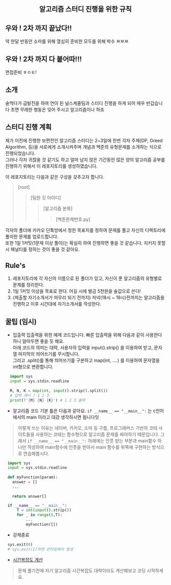 <h2 align = "center">
  알고리즘 스터디 진행을 위한 규칙
</h2>

## 우와 ! 2차 까지 끝났다!!    
약 한달 반동안 소마를 위해 열심히 준비한 모두를 위해 박수 ㅉㅉㅉ

## 우와 ! 2차 까지 다 붙어따!!!    
면접준비 ㅎㅇㅌ!

## 소개
술먹다가 급발진을 하여 연이 된 널스케줄팀과 스터디 진행을 하게 되어 매우 반갑습니다
초면 무례한 행동은 잊어 주시고 알고리즘이나 하죠

## 스터디 진행 계획
제가 이전에 진행한 보편전인 알고리즘 스터디는 2~3일에 한번 각자 주제(DP, Greed Algorithm, 등)을 서로에게 소개시켜주며 개념과 백준의 유형문제를 소개하는 식으로 진행되었습니다.   
그러나 각자 귀찮을 것 같기도 하고 얼마 남지 않은 기간동안 많은 양의 알고리즘 공부를 진행하기 위해서 이 레포지토리를 생성하였습니다.    

이 레포지토리는 다음과 같은 구성을 갖추고자 합니다.  

>[root]      
>> [팀원 깃 아이디]  
>>> [알고리즘 분류]      
>>>> [백준문제번호.py]      

  각자의 폴더에 카카오 단톡방에서 정한 목표치를 정하여 문제를 풀고 자신의 디렉토리에 풀이한 문제를 업로드합니다.   
  또한 1일 1커밋(1문제 이상 풀이)는 확실히 하여 진행하면 좋을 것 같습니다. 지키지 못할 시 패널티를 정하는 것이 좋을 것 같아요.
  
  
  ## Rule's
  1. 레포지토리에 각 자신의 이름으로 된 폴더가 있고, 자신이 푼 알고리즘의 유형별로 문제를 정리한다.    
  2. 1일 1커밋 이상을 목표로 한다. 어길 시에 벌금 5천원을 술값으로 쓴다!   
  3. (제출할 자기소개서가 마무리 되기 전까지) 저녁(18시 ~ 19시)전까지는 알고리즘을 진행하고 이후 시간대에 자기소개서를 작성한다.    
  
  
  ## 꿀팁 (임시)
  
  * 입출력
  입출력을 위한 예제 코드입니다. 빠른 입출력을 위해 다음과 같이 사용한다 하니 알아두면 좋을 듯 해요.    
  아래 코드의 의미는 대략, 사용자의 입력을 input().strip() 을 이용하여 받고, 문자열 마지막의 띄어쓰기를 무시합니다.   
  그리고 .split()를 통해 띄어쓰기를 구분하고 map(int, ....) 를 이용하여 문자열을 int형으로 변환합니다.
 ``` python
   import sys 
   input = sys.stdin.readline
   
   M, N, K = map(int, input().strip().split())
   # 입력 예시 ) 1 2 3
   print(f'{M} {N} {K}') # 1 2 3 출력
 ```  
 
 * 알고리즘 코드 기본 틀은 다음과 같아요. ```if __name__ == "__main__":``` 는 c언어에서의 main 이라고 대강 생각하시면 됨니다잇
 > 이렇게 쓰는 이유는 네이버, 카카오, 소마 등 구름, 프로그래머스 기반의 코테 사이트들을 사용하는 코테는 함수형으로 알고리즘 문제를 짜야하기 때문입니다.
 > 그래서 `if __name__ == "__main__":` 아래에는 인풋 받는 부분과 main함수 하나만 작성하여 main함수에 인풋을 받아서 main 함수를 위쪽에 구현하는 방식으로 연습해봅시다.
 ``` python
  import sys
  input = sys.stdin.readline
  
  def myFunction(param):
    answer = []
    ...
    
    return answer[]

  if __name__ == "__main__":
      T = int(input().strip())
      for _ in range(0,T):
          ...
          myFunction([])
 ```
 
 
  * 강제종료
 ```python
  sys.exit(0)
  # sys.exit(1)하면 런타임에러 발생
 ```
 * [시간복잡도 계산](https://life-with-coding.tistory.com/273)
> 문제 풀기전에 자기 알고리즘 시간복잡도 대략이라도 계산해보고 코딩 시작하세요.
